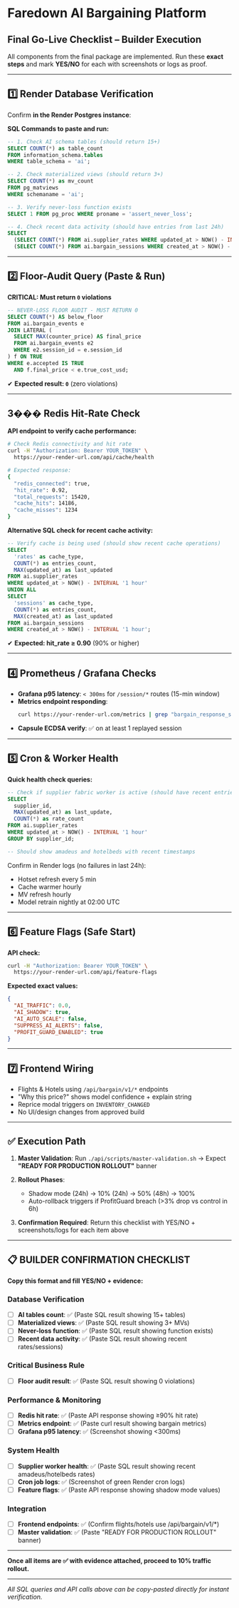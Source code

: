 # **Faredown AI Bargaining Platform**

## Final Go-Live Checklist – Builder Execution

All components from the final package are implemented.
Run these **exact steps** and mark **YES/NO** for each with screenshots or logs as proof.

---

## **1️⃣ Render Database Verification**

Confirm **in the Render Postgres instance**:

**SQL Commands to paste and run:**

```sql
-- 1. Check AI schema tables (should return 15+)
SELECT COUNT(*) as table_count 
FROM information_schema.tables 
WHERE table_schema = 'ai';

-- 2. Check materialized views (should return 3+)
SELECT COUNT(*) as mv_count 
FROM pg_matviews 
WHERE schemaname = 'ai';

-- 3. Verify never-loss function exists
SELECT 1 FROM pg_proc WHERE proname = 'assert_never_loss';

-- 4. Check recent data activity (should have entries from last 24h)
SELECT 
  (SELECT COUNT(*) FROM ai.supplier_rates WHERE updated_at > NOW() - INTERVAL '24 hours') as recent_rates,
  (SELECT COUNT(*) FROM ai.bargain_sessions WHERE created_at > NOW() - INTERVAL '24 hours') as recent_sessions;
```

---

## **2️⃣ Floor-Audit Query (Paste & Run)**

**CRITICAL: Must return `0` violations**

```sql
-- NEVER-LOSS FLOOR AUDIT - MUST RETURN 0
SELECT COUNT(*) AS below_floor
FROM ai.bargain_events e
JOIN LATERAL (
  SELECT MAX(counter_price) AS final_price
  FROM ai.bargain_events e2
  WHERE e2.session_id = e.session_id
) f ON TRUE
WHERE e.accepted IS TRUE
  AND f.final_price < e.true_cost_usd;
```

✔ **Expected result: `0`** (zero violations)

---

## **3️��� Redis Hit-Rate Check**

**API endpoint to verify cache performance:**

```bash
# Check Redis connectivity and hit rate
curl -H "Authorization: Bearer YOUR_TOKEN" \
  https://your-render-url.com/api/cache/health

# Expected response:
{
  "redis_connected": true,
  "hit_rate": 0.92,
  "total_requests": 15420,
  "cache_hits": 14186,
  "cache_misses": 1234
}
```

**Alternative SQL check for recent cache activity:**

```sql
-- Verify cache is being used (should show recent cache operations)
SELECT 
  'rates' as cache_type,
  COUNT(*) as entries_count,
  MAX(updated_at) as last_updated
FROM ai.supplier_rates 
WHERE updated_at > NOW() - INTERVAL '1 hour'
UNION ALL
SELECT 
  'sessions' as cache_type,
  COUNT(*) as entries_count,
  MAX(created_at) as last_updated
FROM ai.bargain_sessions 
WHERE created_at > NOW() - INTERVAL '1 hour';
```

✔ **Expected: hit_rate ≥ 0.90** (90% or higher)

---

## **4️⃣ Prometheus / Grafana Checks**

* **Grafana p95 latency**: `< 300ms` for `/session/*` routes (15-min window)
* **Metrics endpoint responding**: 
  ```bash
  curl https://your-render-url.com/metrics | grep "bargain_response_seconds"
  ```
* **Capsule ECDSA verify**: ✅ on at least 1 replayed session

---

## **5️⃣ Cron & Worker Health**

**Quick health check queries:**

```sql
-- Check if supplier fabric worker is active (should have recent entries)
SELECT 
  supplier_id,
  MAX(updated_at) as last_update,
  COUNT(*) as rate_count
FROM ai.supplier_rates 
WHERE updated_at > NOW() - INTERVAL '1 hour'
GROUP BY supplier_id;

-- Should show amadeus and hotelbeds with recent timestamps
```

Confirm in Render logs (no failures in last 24h):
* Hotset refresh every 5 min
* Cache warmer hourly
* MV refresh hourly
* Model retrain nightly at 02:00 UTC

---

## **6️⃣ Feature Flags (Safe Start)**

**API check:**

```bash
curl -H "Authorization: Bearer YOUR_TOKEN" \
  https://your-render-url.com/api/feature-flags
```

**Expected exact values:**

```json
{
  "AI_TRAFFIC": 0.0,
  "AI_SHADOW": true,
  "AI_AUTO_SCALE": false,
  "SUPPRESS_AI_ALERTS": false,
  "PROFIT_GUARD_ENABLED": true
}
```

---

## **7️⃣ Frontend Wiring**

* Flights & Hotels using `/api/bargain/v1/*` endpoints
* "Why this price?" shows model confidence + explain string
* Reprice modal triggers on `INVENTORY_CHANGED`
* No UI/design changes from approved build

---

## **✅ Execution Path**

1. **Master Validation**: Run `./api/scripts/master-validation.sh` → Expect **"READY FOR PRODUCTION ROLLOUT"** banner

2. **Rollout Phases**:
   - Shadow mode (24h) → 10% (24h) → 50% (48h) → 100%
   - Auto-rollback triggers if ProfitGuard breach (>3% drop vs control in 6h)

3. **Confirmation Required**: Return this checklist with YES/NO + screenshots/logs for each item above

---

## **📋 BUILDER CONFIRMATION CHECKLIST**

**Copy this format and fill YES/NO + evidence:**

### Database Verification
- [ ] **AI tables count**: ✅ (Paste SQL result showing 15+ tables)
- [ ] **Materialized views**: ✅ (Paste SQL result showing 3+ MVs)
- [ ] **Never-loss function**: ✅ (Paste SQL result showing function exists)
- [ ] **Recent data activity**: ✅ (Paste SQL result showing recent rates/sessions)

### Critical Business Rule
- [ ] **Floor audit result**: ✅ (Paste SQL result showing 0 violations)

### Performance & Monitoring
- [ ] **Redis hit rate**: ✅ (Paste API response showing ≥90% hit rate)
- [ ] **Metrics endpoint**: ✅ (Paste curl result showing bargain metrics)
- [ ] **Grafana p95 latency**: ✅ (Screenshot showing <300ms)

### System Health
- [ ] **Supplier worker health**: ✅ (Paste SQL result showing recent amadeus/hotelbeds rates)
- [ ] **Cron job logs**: ✅ (Screenshot of green Render cron logs)
- [ ] **Feature flags**: ✅ (Paste API response showing shadow mode values)

### Integration
- [ ] **Frontend endpoints**: ✅ (Confirm flights/hotels use /api/bargain/v1/*)
- [ ] **Master validation**: ✅ (Paste "READY FOR PRODUCTION ROLLOUT" banner)

---

**Once all items are ✅ with evidence attached, proceed to 10% traffic rollout.**

---

*All SQL queries and API calls above can be copy-pasted directly for instant verification.*
